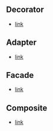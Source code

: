 ## Decorator
- [link](Decorator/README.md)
## Adapter
- [link](Adapter/README.md)
## Facade
- [link](Facade/README.md)
## Composite
- [link](Composite/README.md)